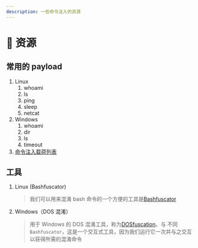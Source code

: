 ```yaml
---
description: 一些命令注入的资源
---
```


# 🚚 资源

## 常用的 payload

1. Linux
   1. whoami
   2. ls
   3. ping
   4. sleep
   5. netcat
2. Windows
   1. whoami
   2. dir
   3. ls
   4. timeout
3. [命令注入载荷列表](https://github.com/payloadbox/command-injection-payload-list)

## 工具

1.  Linux (Bashfuscator)

    > 我们可以用来混淆 bash 命令的一个方便的工具是[Bashfuscator](https://github.com/Bashfuscator/Bashfuscator)
2.  Windows（DOS 混淆）

    > 用于 Windows 的 DOS 混淆工具，称为[DOSfuscation](https://github.com/danielbohannon/Invoke-DOSfuscation)。与 不同`Bashfuscator`，这是一个交互式工具，因为我们运行它一次并与之交互以获得所需的混淆命令


